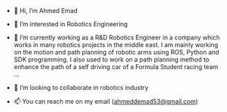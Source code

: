 - 👋 Hi, I’m Ahmed Emad
- 👀 I’m interested in Robotics Engineering

- 🌱 I’m currently working as a R&D Robotics Engineer in a company which works in many robotics projects in the middle east. I am mainly working on the motion and path planning of robotic arms using ROS, Python and SDK programming. I also used to work on a path planning method to enhance the path of a self driving car of a Formula Student racing team ...


- 💞️ I’m looking to collaborate in robotics industry
- 📫 You can reach me on my email (ahmeddemad53@gmail.com)

<!---
Ahmed67124/Ahmed67124 is a ✨ special ✨ repository because its `README.md` (this file) appears on your GitHub profile.
You can click the Preview link to take a look at your changes.
--->
